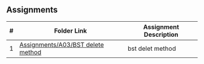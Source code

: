 ## Assignments

|  #  | Folder Link | Assignment Description |
| :-: | ----------- | ---------------------- |
|  1  | [Assignments/A03/BST delete method](https://github.com/TaiKrchy/3013---algorithms/blob/5b014f87980f530190b997f14f5323ea012754b2/Assignments/A03/BST%20delete%20method)     | bst delet method          |

